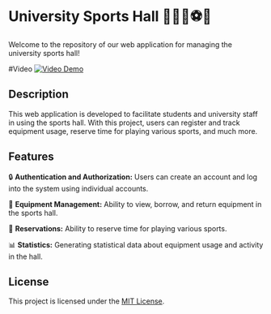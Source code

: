 # University Sports Hall 🏋️‍♂️🏀⚽️🎾

Welcome to the repository of our web application for managing the university sports hall!

#Video 
[![Video Demo](http://img.youtube.com/vi/aNAVo1Ajw0Y/0.jpg)](https://www.youtube.com/watch?v=aNAVo1Ajw0Y)

## Description

This web application is developed to facilitate students and university staff in using the sports hall. With this project, users can register and track equipment usage, reserve time for playing various sports, and much more.

## Features

🔒 **Authentication and Authorization:** Users can create an account and log into the system using individual accounts.

💪 **Equipment Management:** Ability to view, borrow, and return equipment in the sports hall.

📅 **Reservations:** Ability to reserve time for playing various sports.

📊 **Statistics:** Generating statistical data about equipment usage and activity in the hall.

## License

This project is licensed under the [MIT License](LICENSE).

